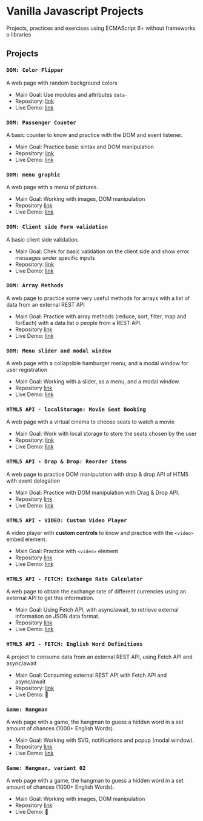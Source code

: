 # Vanilla Javascript Projects

Projects, practices and exercises using ECMAScript 6+ without frameworks o
libraries

## Projects

### `DOM: Color Flipper`

A web page with random background colors

- Main Goal: Use modules and attributes `data-`
- Repository: [link](https://github.com/orses/vanilla_javascript/tree/master/basic_color_flipper/)
- Live Demo: [link](https://orses.github.io/vanilla_javascript/basic_color_flipper/src/)

### `DOM: Passenger Counter`

A basic counter to know and practice with the DOM and event listener.

- Main Goal: Practice basic sintax and DOM manipulation
- Repository: [link](https://github.com/orses/vanilla_javascript/tree/master/passenger_counter/)
- Live Demo: [link](https://orses.github.io/vanilla_javascript/passenger_counter/src/)

### `DOM: menu graphic`

A web page with a menu of pictures.

- Main Goal: Working with images, DOM manipulation
- Repository [link](https://github.com/orses/vanilla_javascript/tree/master/menu_visual/)
- Live Demo: [link](https://orses.github.io/vanilla_javascript/menu_visual/src/)

### `DOM: Client side Form validation`

A basic client side validation.

- Main Goal: Chek for basic validation on the client side and show error messages under specific inputs
- Repository: [link](https://github.com/orses/vanilla_javascript/tree/master/form_validator/)
- Live Demo: [link](https://orses.github.io/vanilla_javascript/form_validator/src/)

### `DOM: Array Methods`

A web page to practice some very useful methods for arrays with a list of data from an external REST API

- Main Goal: Practice with array methods (reduce, sort, filter, map and forEach) with a data list o people from a REST API.
- Repository [link](https://github.com/orses/vanilla_javascript/tree/master/dom_array_methods/)
- Live Demo: [link](https://orses.github.io/vanilla_javascript/dom_array_methods/src/)

### `DOM: Menu slider and modal window`

A web page with a collapsible hamburger menu, and a modal window for user registration

- Main Goal: Working with a slider, as a menu, and a modal window.
- Repository [link](https://github.com/orses/vanilla_javascript/tree/master/menu_slider_and_modal/)
- Live Demo: [link](https://orses.github.io/vanilla_javascript/menu_slider_and_modal/src/)

### `HTML5 API - localStorage: Movie Seat Booking`

A web page with a virtual cinema to choose seats to watch a movie

- Main Goal: Work with local storage to store the seats chosen by the user
- Repository: [link](https://github.com/orses/vanilla_javascript/tree/master/movie_seat_booking/)
- Live Demo: [link](https://orses.github.io/vanilla_javascript/movie_seat_booking/src/)

### `HTML5 API - Drap & Drop: Reorder items`

A web page to practice DOM manipulation with drap & drop API of HTM5 with event delegation

- Main Goal: Practice with DOM manipulation with Drag & Drop API.
- Repository [link](https://github.com/orses/vanilla_javascript/tree/master/drap_drop/)
- Live Demo: [link](https://orses.github.io/vanilla_javascript/drap_drop/src/)

### `HTML5 API - VIDEO: Custom Video Player`

A video player with **custom controls** to know and practice with the `<video>` embed element.

- Main Goal: Practice with `<video>` element
- Repository [link](https://github.com/orses/vanilla_javascript/tree/master/video_player/)
- Live Demo: [link](https://orses.github.io/vanilla_javascript/video_player/src/)

### `HTML5 API - FETCH: Exchange Rate Calculator`

A web page to obtain the exchange rate of different currencies using an external API to get this information.

- Main Goal: Using Fetch API, with async/await, to retrieve external information on JSON data format.
- Repository [link](https://github.com/orses/vanilla_javascript/tree/master/exchange_rate_calculator/)
- Live Demo: [link](https://orses.github.io/vanilla_javascript/exchange_rate_calculator/src/)

### `HTML5 API - FETCH: English Word Definitions`

A project to consume data from an external REST API, using Fetch API and async/await

- Main Goal: Consuming external REST API with Fetch API and async/await
- Repository: [link](https://github.com/orses/vanilla_javascript/tree/master/api_english_dictionary/)
- Live Demo: 🚧

### `Game: Hangman`

A web page with a game, the hangman to guess a hidden word in a set amount of chances (1000+ English Words).

- Main Goal: Working with SVG, notifications and popup (modal window).
- Repository [link](https://github.com/orses/vanilla_javascript/tree/master/game_hangman/)
- Live Demo: [link](https://orses.github.io/vanilla_javascript/game_hangman/src/)

### `Game: Hangman, variant 02`

A web page with a game, the hangman to guess a hidden word in a set amount of chances (1000+ English Words).

- Main Goal: Working with images, DOM manipulation
- Repository [link](https://github.com/orses/vanilla_javascript/tree/master/game_hangman_variant_02/)
- Live Demo: 🚧

